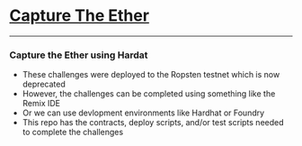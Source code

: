 # [Capture The Ether](https://capturetheether.com/challenges/)

---

### Capture the Ether using Hardat
- These challenges were deployed to the Ropsten testnet which is now deprecated
- However, the challenges can be completed using something like the Remix IDE
- Or we can use devlopment environments like Hardhat or Foundry
- This repo has the contracts, deploy scripts, and/or test scripts needed to complete the challenges
